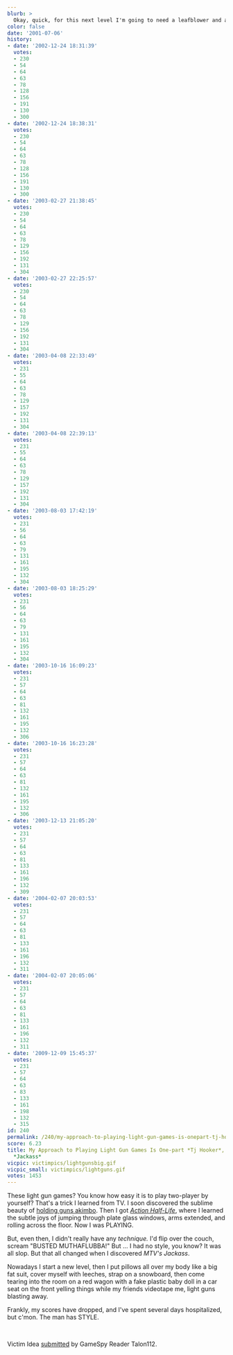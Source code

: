 ```yaml
---
blurb: >
  Okay, quick, for this next level I'm going to need a leafblower and a bag of flour.
color: false
date: '2001-07-06'
history:
- date: '2002-12-24 18:31:39'
  votes:
  - 230
  - 54
  - 64
  - 63
  - 78
  - 128
  - 156
  - 191
  - 130
  - 300
- date: '2002-12-24 18:38:31'
  votes:
  - 230
  - 54
  - 64
  - 63
  - 78
  - 128
  - 156
  - 191
  - 130
  - 300
- date: '2003-02-27 21:38:45'
  votes:
  - 230
  - 54
  - 64
  - 63
  - 78
  - 129
  - 156
  - 192
  - 131
  - 304
- date: '2003-02-27 22:25:57'
  votes:
  - 230
  - 54
  - 64
  - 63
  - 78
  - 129
  - 156
  - 192
  - 131
  - 304
- date: '2003-04-08 22:33:49'
  votes:
  - 231
  - 55
  - 64
  - 63
  - 78
  - 129
  - 157
  - 192
  - 131
  - 304
- date: '2003-04-08 22:39:13'
  votes:
  - 231
  - 55
  - 64
  - 63
  - 78
  - 129
  - 157
  - 192
  - 131
  - 304
- date: '2003-08-03 17:42:19'
  votes:
  - 231
  - 56
  - 64
  - 63
  - 79
  - 131
  - 161
  - 195
  - 132
  - 304
- date: '2003-08-03 18:25:29'
  votes:
  - 231
  - 56
  - 64
  - 63
  - 79
  - 131
  - 161
  - 195
  - 132
  - 304
- date: '2003-10-16 16:09:23'
  votes:
  - 231
  - 57
  - 64
  - 63
  - 81
  - 132
  - 161
  - 195
  - 132
  - 306
- date: '2003-10-16 16:23:28'
  votes:
  - 231
  - 57
  - 64
  - 63
  - 81
  - 132
  - 161
  - 195
  - 132
  - 306
- date: '2003-12-13 21:05:20'
  votes:
  - 231
  - 57
  - 64
  - 63
  - 81
  - 133
  - 161
  - 196
  - 132
  - 309
- date: '2004-02-07 20:03:53'
  votes:
  - 231
  - 57
  - 64
  - 63
  - 81
  - 133
  - 161
  - 196
  - 132
  - 311
- date: '2004-02-07 20:05:06'
  votes:
  - 231
  - 57
  - 64
  - 63
  - 81
  - 133
  - 161
  - 196
  - 132
  - 311
- date: '2009-12-09 15:45:37'
  votes:
  - 231
  - 57
  - 64
  - 63
  - 83
  - 133
  - 161
  - 198
  - 132
  - 315
id: 240
permalink: /240/my-approach-to-playing-light-gun-games-is-onepart-tj-hooker-one-part-mtvs-jackass/
score: 6.23
title: My Approach to Playing Light Gun Games Is One-part *Tj Hooker*, One Part MTV's
  *Jackass*
vicpic: victimpics/lightgunsbig.gif
vicpic_small: victimpics/lightguns.gif
votes: 1453
---
```


These light gun games? You know how easy it is to play two-player by
yourself? That's a trick I learned from TV. I soon discovered the
sublime beauty of [holding guns akimbo](@/victim/73.md). Then I got
*[Action
Half-Life](http://web.archive.org/web/20010706000000/http://www.gamespy.com/fargo/april01/action/)*,
where I learned the subtle joys of jumping through plate glass windows,
arms extended, and rolling across the floor. Now I was PLAYING.

But, even then, I didn't really have any *technique.* I'd flip over the
couch, scream "BUSTED MUTHAFLUBBA!" But ... I had no style, you know? It
was all slop. But that all changed when I discovered *MTV's Jackass*.

Nowadays I start a new level, then I put pillows all over my body like a
big fat suit, cover myself with leeches, strap on a snowboard, then come
tearing into the room on a red wagon with a fake plastic baby doll in a
car seat on the front yelling things while my friends videotape me,
light guns blasting away.

Frankly, my scores have dropped, and I've spent several days
hospitalized, but c'mon. The man has STYLE.

&nbsp;

Victim Idea [submitted](mailto:feedback@gamespy.com) by GameSpy Reader
Talon112.